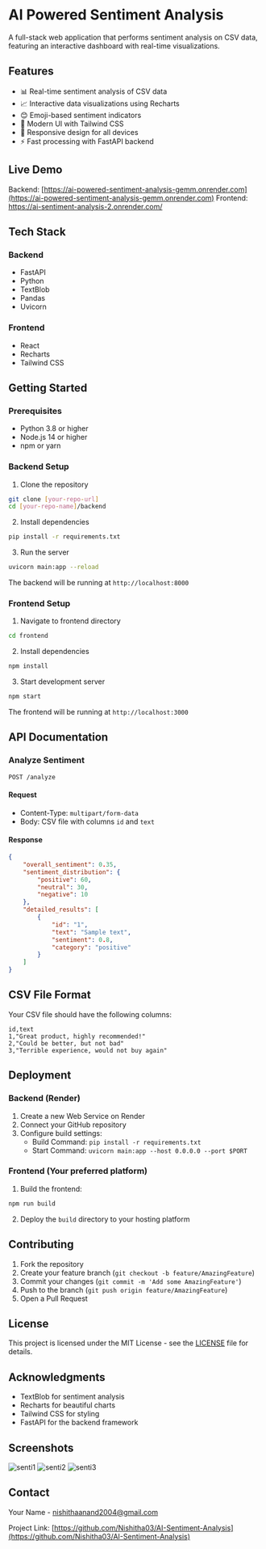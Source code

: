 # AI Powered Sentiment Analysis 

A full-stack web application that performs sentiment analysis on CSV data, featuring an interactive dashboard with real-time visualizations.

## Features

- 📊 Real-time sentiment analysis of CSV data
- 📈 Interactive data visualizations using Recharts
- 😊 Emoji-based sentiment indicators
- 🎨 Modern UI with Tailwind CSS
- 📱 Responsive design for all devices
- ⚡ Fast processing with FastAPI backend

## Live Demo

Backend: [https://ai-powered-sentiment-analysis-gemm.onrender.com](https://ai-powered-sentiment-analysis-gemm.onrender.com)
Frontend: https://ai-sentiment-analysis-2.onrender.com/

## Tech Stack

### Backend
- FastAPI
- Python
- TextBlob
- Pandas
- Uvicorn

### Frontend
- React
- Recharts
- Tailwind CSS

## Getting Started

### Prerequisites
- Python 3.8 or higher
- Node.js 14 or higher
- npm or yarn

### Backend Setup

1. Clone the repository
```bash
git clone [your-repo-url]
cd [your-repo-name]/backend
```

2. Install dependencies
```bash
pip install -r requirements.txt
```

3. Run the server
```bash
uvicorn main:app --reload
```

The backend will be running at `http://localhost:8000`

### Frontend Setup

1. Navigate to frontend directory
```bash
cd frontend
```

2. Install dependencies
```bash
npm install
```

3. Start development server
```bash
npm start
```

The frontend will be running at `http://localhost:3000`

## API Documentation

### Analyze Sentiment
```http
POST /analyze
```

#### Request
- Content-Type: `multipart/form-data`
- Body: CSV file with columns `id` and `text`

#### Response
```json
{
    "overall_sentiment": 0.35,
    "sentiment_distribution": {
        "positive": 60,
        "neutral": 30,
        "negative": 10
    },
    "detailed_results": [
        {
            "id": "1",
            "text": "Sample text",
            "sentiment": 0.8,
            "category": "positive"
        }
    ]
}
```

## CSV File Format

Your CSV file should have the following columns:
```csv
id,text
1,"Great product, highly recommended!"
2,"Could be better, but not bad"
3,"Terrible experience, would not buy again"
```

## Deployment

### Backend (Render)
1. Create a new Web Service on Render
2. Connect your GitHub repository
3. Configure build settings:
   - Build Command: `pip install -r requirements.txt`
   - Start Command: `uvicorn main:app --host 0.0.0.0 --port $PORT`

### Frontend (Your preferred platform)
1. Build the frontend:
```bash
npm run build
```
2. Deploy the `build` directory to your hosting platform

## Contributing

1. Fork the repository
2. Create your feature branch (`git checkout -b feature/AmazingFeature`)
3. Commit your changes (`git commit -m 'Add some AmazingFeature'`)
4. Push to the branch (`git push origin feature/AmazingFeature`)
5. Open a Pull Request

## License

This project is licensed under the MIT License - see the [LICENSE](LICENSE) file for details.

## Acknowledgments

- TextBlob for sentiment analysis
- Recharts for beautiful charts
- Tailwind CSS for styling
- FastAPI for the backend framework

## Screenshots
![senti1](https://github.com/user-attachments/assets/37b9e894-f66a-4efc-a0f5-980714e286ee)
![senti2](https://github.com/user-attachments/assets/5fa7baaf-d3c6-46b1-9c32-b4bd33c0c382)
![senti3](https://github.com/user-attachments/assets/3543a10c-91db-4c4d-8e21-b71b1bad1a75)



## Contact

Your Name - nishithaanand2004@gmail.com

Project Link: [https://github.com/Nishitha03/AI-Sentiment-Analysis](https://github.com/Nishitha03/AI-Sentiment-Analysis)
